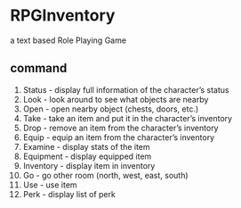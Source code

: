 # RPGInventory
a text based Role Playing Game

## command
1. Status - display full information of the character’s status
2. Look - look around to see what objects are nearby
3. Open - open nearby object (chests, doors, etc.)
4. Take - take an item and put it in the character’s inventory
5. Drop - remove an item from the character’s inventory
6. Equip - equip an item from the character’s inventory
7. Examine - display stats of the item
8. Equipment - display equipped item
9. Inventory - display item in inventory
10. Go - go other room (north, west, east, south)
11. Use - use item
12. Perk - display list of perk